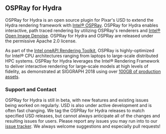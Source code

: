 
## OSPRay for Hydra

OSPRay for Hydra is an open source plugin for Pixar's USD to extend the Hydra
rendering framework with [Intel&reg; OSPRay](https://www.ospray.org). OSPRay for Hydra
enables interactive, path traced rendering by utilizing OSPRay's renderers
and [Intel&reg; Open Image Denoise](http://openimagedenoise.org).  OSPRay for Hydra and OSPRay are released under the permissive Apache 2.0 license.

As part of the [Intel oneAPI Rendering
Toolkit](https://software.intel.com/en-us/rendering-framework), OSPRay is
highly-optimized for Intel&reg; CPU architectures ranging from laptops to
large-scale distributed HPC systems. OSPRay for Hydra leverages the Intel&reg;
Rendering Framework to deliver interactive rendering for large-scale models at
high levels of fidelity, as demonstrated at SIGGRAPH 2018 using over [100GB of
production
assets](https://itpeernetwork.intel.com/intel-open-source-libraries-hollywood).

### Support and Contact

OSPRay for Hydra is still in beta, with new features and existing issues being worked
on regularly.  USD is also under active development and is often fast changing.
We tag the OSPRay for Hydra releases to match specified USD releases, but cannot always
anticipate all of the changes and resulting issues for users.  Please report
any issues you may run into to our [issue
tracker](https://github.com/ospray/hdospray/issues).  We always welcome
suggestions and especially pull requests!
